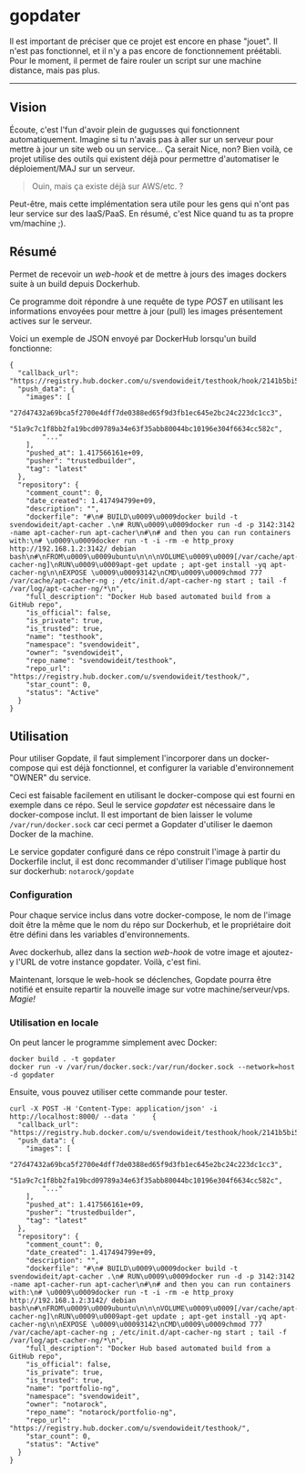 # gopdater

Il est important de préciser que ce projet est encore en phase "jouet". Il n'est pas fonctionnel, et il
n'y a pas encore de fonctionnement préétabli. Pour le moment, il permet de faire rouler un script
sur une machine distance, mais pas plus.

----------

## Vision

Écoute, c'est l'fun d'avoir plein de gugusses qui fonctionnent automatiquement. Imagine si tu n'avais pas à aller sur un serveur
pour mettre à jour un site web ou un service... Ça serait Nice, non?
Bien voilà, ce projet utilise des outils qui existent déjà pour permettre d'automatiser le déploiement/MAJ sur un serveur.

> Ouin, mais ça existe déjà sur AWS/etc. ?

Peut-être, mais cette implémentation sera utile pour les gens qui n'ont pas leur service sur des IaaS/PaaS.
En résumé, c'est Nice quand tu as ta propre vm/machine ;).


## Résumé

Permet de recevoir un _web-hook_ et de mettre à jours des images dockers suite à un build depuis Dockerhub.

Ce programme doit répondre à une requête de type *POST* en utilisant les informations envoyées pour mettre à jour (pull) les images présentement actives sur le serveur.

Voici un exemple de JSON envoyé par DockerHub lorsqu'un build fonctionne:


    {
      "callback_url": "https://registry.hub.docker.com/u/svendowideit/testhook/hook/2141b5bi5i5b02bec211i4eeih0242eg11000a/",
      "push_data": {
        "images": [
            "27d47432a69bca5f2700e4dff7de0388ed65f9d3fb1ec645e2bc24c223dc1cc3",
            "51a9c7c1f8bb2fa19bcd09789a34e63f35abb80044bc10196e304f6634cc582c",
            "..."
        ],
        "pushed_at": 1.417566161e+09,
        "pusher": "trustedbuilder",
        "tag": "latest"
      },
      "repository": {
        "comment_count": 0,
        "date_created": 1.417494799e+09,
        "description": "",
        "dockerfile": "#\n# BUILD\u0009\u0009docker build -t svendowideit/apt-cacher .\n# RUN\u0009\u0009docker run -d -p 3142:3142 -name apt-cacher-run apt-cacher\n#\n# and then you can run containers with:\n# \u0009\u0009docker run -t -i -rm -e http_proxy http://192.168.1.2:3142/ debian bash\n#\nFROM\u0009\u0009ubuntu\n\n\nVOLUME\u0009\u0009[/var/cache/apt-cacher-ng]\nRUN\u0009\u0009apt-get update ; apt-get install -yq apt-cacher-ng\n\nEXPOSE \u0009\u00093142\nCMD\u0009\u0009chmod 777 /var/cache/apt-cacher-ng ; /etc/init.d/apt-cacher-ng start ; tail -f /var/log/apt-cacher-ng/*\n",
        "full_description": "Docker Hub based automated build from a GitHub repo",
        "is_official": false,
        "is_private": true,
        "is_trusted": true,
        "name": "testhook",
        "namespace": "svendowideit",
        "owner": "svendowideit",
        "repo_name": "svendowideit/testhook",
        "repo_url": "https://registry.hub.docker.com/u/svendowideit/testhook/",
        "star_count": 0,
        "status": "Active"
      }
    }


## Utilisation

Pour utiliser Gopdate, il faut simplement l'incorporer dans un docker-compose qui est déjà fonctionnel, et
configurer la variable d'environnement "OWNER" du service.

Ceci est faisable facilement en utilisant le docker-compose qui est fourni en exemple dans ce répo.
Seul le service *gopdater* est nécessaire dans le docker-compose inclut. Il est important de bien laisser
le volume `/var/run/docker.sock` car ceci permet a Gopdater d'utiliser le daemon Docker de la machine.

Le service gopdater configuré dans ce répo construit l'image à partir du Dockerfile inclut, il est donc
recommander d'utiliser l'image publique host sur dockerhub: `notarock/gopdate` 

### Configuration

Pour chaque service inclus dans votre docker-compose, le nom de l'image doit être la même que le nom
du répo sur Dockerhub, et le propriétaire doit être défini dans les variables d'environnements.

Avec dockerhub, allez dans la section *web-hook* de votre image et ajoutez-y l'URL de votre instance
gopdater. Voilà, c'est fini.

Maintenant, lorsque le web-hook se déclenches, Gopdate pourra être notifié et ensuite repartir la nouvelle
image sur votre machine/serveur/vps. _Magie!_

### Utilisation en locale

On peut lancer le programme simplement avec Docker:

```
docker build . -t gopdater
docker run -v /var/run/docker.sock:/var/run/docker.sock --network=host -d gopdater
```

Ensuite, vous pouvez utiliser cette commande pour tester.

    curl -X POST -H 'Content-Type: application/json' -i http://localhost:8000/ --data '    {
      "callback_url": "https://registry.hub.docker.com/u/svendowideit/testhook/hook/2141b5bi5i5b02bec211i4eeih0242eg11000a/",
      "push_data": {
        "images": [
            "27d47432a69bca5f2700e4dff7de0388ed65f9d3fb1ec645e2bc24c223dc1cc3",
            "51a9c7c1f8bb2fa19bcd09789a34e63f35abb80044bc10196e304f6634cc582c",
            "..."
        ],
        "pushed_at": 1.417566161e+09,
        "pusher": "trustedbuilder",
        "tag": "latest"
      },
      "repository": {
        "comment_count": 0,
        "date_created": 1.417494799e+09,
        "description": "",
        "dockerfile": "#\n# BUILD\u0009\u0009docker build -t svendowideit/apt-cacher .\n# RUN\u0009\u0009docker run -d -p 3142:3142 -name apt-cacher-run apt-cacher\n#\n# and then you can run containers with:\n# \u0009\u0009docker run -t -i -rm -e http_proxy http://192.168.1.2:3142/ debian bash\n#\nFROM\u0009\u0009ubuntu\n\n\nVOLUME\u0009\u0009[/var/cache/apt-cacher-ng]\nRUN\u0009\u0009apt-get update ; apt-get install -yq apt-cacher-ng\n\nEXPOSE \u0009\u00093142\nCMD\u0009\u0009chmod 777 /var/cache/apt-cacher-ng ; /etc/init.d/apt-cacher-ng start ; tail -f /var/log/apt-cacher-ng/*\n",
        "full_description": "Docker Hub based automated build from a GitHub repo",
        "is_official": false,
        "is_private": true,
        "is_trusted": true,
        "name": "portfolio-ng",
        "namespace": "svendowideit",
        "owner": "notarock",
        "repo_name": "notarock/portfolio-ng",
        "repo_url": "https://registry.hub.docker.com/u/svendowideit/testhook/",
        "star_count": 0,
        "status": "Active"
      }
    }
    
    
